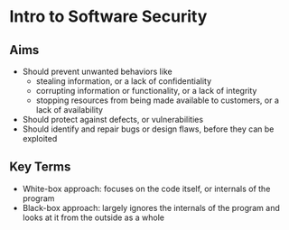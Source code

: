 # Intro to Software Security

## Aims
- Should prevent unwanted behaviors like
  - stealing information, or a lack of confidentiality
  - corrupting information or functionality, or a lack of integrity
  - stopping resources from being made available to customers, or a lack of availability
- Should protect against defects, or vulnerabilities
- Should identify and repair bugs or design flaws, before they can be exploited

## Key Terms
- White-box approach: focuses on the code itself, or internals of the program
- Black-box approach: largely ignores the internals of the program and looks at it from the outside as a whole  